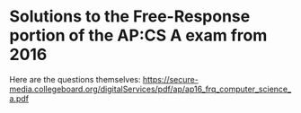 # Solutions to the Free-Response portion of the AP:CS A exam from 2016
Here are the questions themselves: https://secure-media.collegeboard.org/digitalServices/pdf/ap/ap16_frq_computer_science_a.pdf
